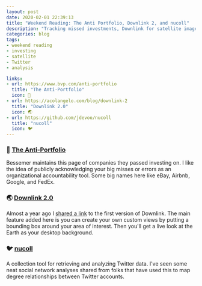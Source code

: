 ```yaml
---
layout: post
date: 2020-02-01 22:39:13
title: "Weekend Reading: The Anti Portfolio, Downlink 2, and nucoll"
description: "Tracking missed investments, Downlink for satellite imagery, and nucoll Twitter network analysis tool."
categories: blog
tags:
- weekend reading
- investing
- satellite
- Twitter
- analysis

links:
- url: https://www.bvp.com/anti-portfolio
  title: "The Anti-Portfolio"
  icon: 📂
- url: https://acolangelo.com/blog/downlink-2
  title: "Downlink 2.0"
  icon: 🌏
- url: https://github.com/jdevoo/nucoll
  title: "nucoll"
  icon: 🐦
---
```


### 📂 [The Anti-Portfolio](https://www.bvp.com/anti-portfolio "The Anti-Portfolio")

Bessemer maintains this page of companies they passed investing on. I like the idea of publicly acknowledging your big misses or errors as an organizational accountability tool. Some big names here like eBay, Airbnb, Google, and FedEx.

### 🌏 [Downlink 2.0](https://acolangelo.com/blog/downlink-2 "Downlink 2.0")

Almost a year ago I [shared a link](/post/weekend-reading-product-market-fit-stripes-5th-hub-and-downlink/ "Weekend Reading: Product Market Fit, Stripe's 5th Hub, and Downlink") to the first version of Downlink. The main feature added here is you can create your own custom views by putting a bounding box around your area of interest. Then you'll get a live look at the Earth as your desktop background.

### 🐦 [nucoll](https://github.com/jdevoo/nucoll "nucoll")

A collection tool for retrieving and analyzing Twitter data. I've seen some neat social network analyses shared from folks that have used this to map degree relationships between Twitter accounts.

